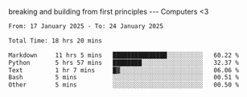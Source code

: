 breaking and building from first principles --- Computers <3

<!--START_SECTION:waka-->

```txt
From: 17 January 2025 - To: 24 January 2025

Total Time: 18 hrs 20 mins

Markdown     11 hrs 5 mins   ███████████████░░░░░░░░░░   60.22 %
Python       5 hrs 57 mins   ████████░░░░░░░░░░░░░░░░░   32.37 %
Text         1 hr 7 mins     █▓░░░░░░░░░░░░░░░░░░░░░░░   06.06 %
Bash         5 mins          ░░░░░░░░░░░░░░░░░░░░░░░░░   00.51 %
Other        5 mins          ░░░░░░░░░░░░░░░░░░░░░░░░░   00.50 %
```

<!--END_SECTION:waka-->
